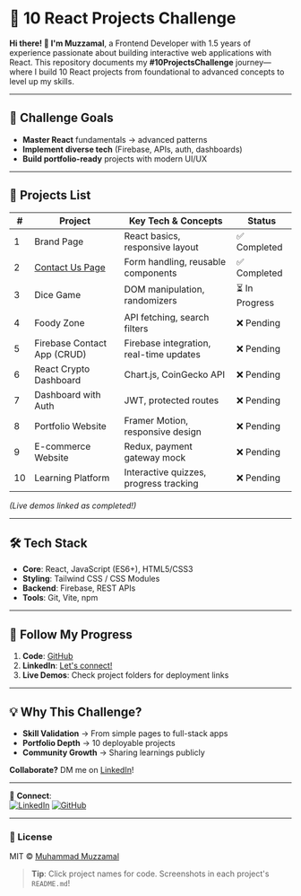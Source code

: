# 🚀 10 React Projects Challenge

**Hi there! 👋 I'm Muzzamal**, a Frontend Developer with 1.5 years of experience passionate about building interactive web applications with React. This repository documents my **#10ProjectsChallenge** journey—where I build 10 React projects from foundational to advanced concepts to level up my skills.

---

## 📌 Challenge Goals  
- **Master React** fundamentals → advanced patterns  
- **Implement diverse tech** (Firebase, APIs, auth, dashboards)  
- **Build portfolio-ready** projects with modern UI/UX  

---

## 🔨 Projects List  

| #  | Project                     | Key Tech & Concepts                          | Status       |  
|----|-----------------------------|-----------------------------------------------|--------------|  
| 1  | Brand Page                  | React basics, responsive layout              | ✅ Completed |  
| 2  | [Contact Us Page](https://github.com/Muhammad-Muzzamal/contact-page-react) | Form handling, reusable components | ✅ Completed |  
| 3  | Dice Game                   | DOM manipulation, randomizers               | ⏳ In Progress |  
| 4  | Foody Zone                  | API fetching, search filters                | ❌ Pending   |  
| 5  | Firebase Contact App (CRUD) | Firebase integration, real-time updates     | ❌ Pending   |  
| 6  | React Crypto Dashboard      | Chart.js, CoinGecko API                     | ❌ Pending   |  
| 7  | Dashboard with Auth         | JWT, protected routes                       | ❌ Pending   |  
| 8  | Portfolio Website           | Framer Motion, responsive design            | ❌ Pending   |  
| 9  | E-commerce Website          | Redux, payment gateway mock                 | ❌ Pending   |  
| 10 | Learning Platform           | Interactive quizzes, progress tracking      | ❌ Pending   |  

*(Live demos linked as completed!)*  

---

## 🛠️ Tech Stack  
- **Core**: React, JavaScript (ES6+), HTML5/CSS3  
- **Styling**: Tailwind CSS / CSS Modules  
- **Backend**: Firebase, REST APIs  
- **Tools**: Git, Vite, npm  

---

## 🌱 Follow My Progress  
1. **Code**: [GitHub](https://github.com/Muhammad-Muzzamal)  
2. **LinkedIn**: [Let's connect!](http://www.linkedin.com/in/muhammad-muzzamal-846117289)  
3. **Live Demos**: Check project folders for deployment links  

---

## 💡 Why This Challenge?  
- **Skill Validation** → From simple pages to full-stack apps  
- **Portfolio Depth** → 10 deployable projects  
- **Community Growth** → Sharing learnings publicly  

**Collaborate?** DM me on [LinkedIn](http://www.linkedin.com/in/muhammad-muzzamal-846117289)!

---

🔗 **Connect**:  
[![LinkedIn](https://img.shields.io/badge/LinkedIn-Connect%20@Muzzamal-blue)](http://www.linkedin.com/in/muhammad-muzzamal-846117289) 
[![GitHub](https://img.shields.io/badge/GitHub-Follow%20@Muhammad--Muzzamal-black)](https://github.com/Muhammad-Muzzamal)  

--- 

### 📜 License  
MIT © [Muhammad Muzzamal](https://github.com/Muhammad-Muzzamal)  

> **Tip**: Click project names for code. Screenshots in each project's `README.md`!
